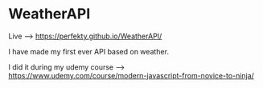 # WeatherAPI

Live --> https://perfekty.github.io/WeatherAPI/

I have made my first ever API based on weather. 

I did it during my udemy course --> https://www.udemy.com/course/modern-javascript-from-novice-to-ninja/
